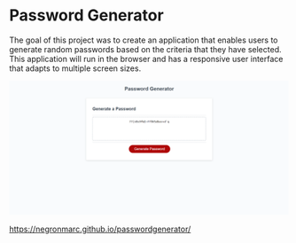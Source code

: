 # Password Generator

The goal of this project was to create an application that enables users to generate random passwords based on the criteria that they have selected. This application will run in the browser and has a responsive user interface that adapts to multiple screen sizes.

![Screen capture of the password generator website](./assets/images/preview.png "Webpage Preview")

https://negronmarc.github.io/passwordgenerator/
